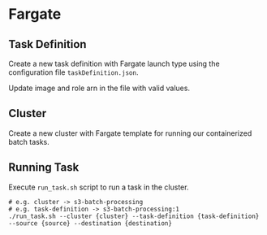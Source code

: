 # Fargate

## Task Definition

Create a new task definition with Fargate launch type using the configuration file `taskDefinition.json`.

Update image and role arn in the file with valid values.

## Cluster  

Create a new cluster with Fargate template for running our containerized batch tasks.

## Running Task

Execute `run_task.sh` script to run a task in the cluster. 

```
# e.g. cluster -> s3-batch-processing 
# e.g. task-definition -> s3-batch-processing:1 
./run_task.sh --cluster {cluster} --task-definition {task-definition} --source {source} --destination {destination}
```